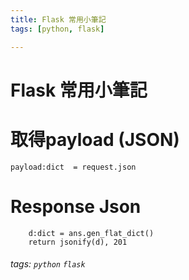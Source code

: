 ```yaml
---
title: Flask 常用小筆記
tags: [python, flask]

---
```


# Flask 常用小筆記

# 取得payload (JSON)
```python=
payload:dict  = request.json
```

# Response Json

```python=
    d:dict = ans.gen_flat_dict()
    return jsonify(d), 201
```

###### tags: `python` `flask`